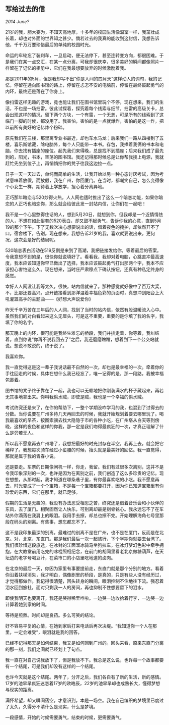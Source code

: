 ## 写给过去的信

_2014 June?_

21岁的我，胆大妄为，不知天高地厚，十多年的校园生活像温室一样，我茁壮成长着，却也对外面的世界知之甚少。倘若过去的我真的能收到这封信，我想告诉他，千千万万要珍惜最后的单纯的校园时光。

命运的车轮忘了装刹车，一旦启动，便无法停下，甚至连转变方向，都很困难。于是我们在某一点交汇，在某一点分离，可我却很庆幸，很多美好的瞬间都像照片一样留在了记忆的相册中，它们在我最想要放弃的时候激励着我。

那是2011年的5月，但是我却写不出“你是人间的四月天”这样动人的词句，我的记忆，停留在通向图书馆的路上，停留在忐忑不安的电脑前，停留在最终鼓起勇气的内环，最终还是落在了你身上。

像扫雷这样无趣的游戏，竟也能让我们在图书馆里玩个不停，现在想来，我们的生活，不也是一场扫雷。彼此试探着，探究着每个线索与细节，扫雷的高级关卡，总会出现这样的情况，留下两个方块，一个有雷，一个无恙，可是所有的线索到了这临门一脚的时候，都没用了。我害怕，害怕的是一点就爆炸，害怕的是这一炸，把以前所有美好的记忆炸个粉碎。

原先我们在三楼，那里离专业书最近，却也车水马龙；后来我们一路从四楼到了五楼，喜乐斯馆藏，除电脑外，每个人只能带一本书。存包，我捧着我俩的书本和电脑，你去找有插座的座位。起先我们来得晚，总是找不到插座；后来我们成了最先到的，阳光，书本，空荡的图书馆。我还记得那时候总是让你帮我接上电源，我就赶忙先坐到位子上，再悄悄把你的凳子往我这边拉一点。

日子一天一天过去，单纯而简单的生活，让我开始以另一种心态讨厌考试，因为考试意味着放假，而放假，我在广州，你回厦门。在当时，都嘲笑自己，怎么变得像个小女生一样，期待着上学放学，担心着分离异地。

正巧那年暗恋与520炒得火热，人人网也适时推出了这么一个暗恋功能，如果你暗恋的人正巧也暗恋你，那么就会给彼此发一封站内信，让你们在一起吧！

我不是一个心里憋得住话的人，想到5月20日，就想到你。但我却是一个近情情怯的人，不想在如此俗套的520表白，却又鼓不起勇气，告诉你我的心意，直到5月19的那个下午。下了无数次决心想要说出的话，借着夜色的掩护，却依然开不了口，宿舍楼下，告别。现在想来，我想告诉21岁的我，喜欢就要说出来，更何况，这次会是好的结局呢。

520暗恋表白活动在519反倒是来到了高潮，我把链接发给你，等着最后的答案。令我意想不到的是，很快你就说填好了。看看我，我却对着电脑，心跳直冲最高速度，我本应该知道你早已做出了选择，我本应该鼓起勇气打出那两个字，我本不应该担心害怕这么久。现在想来，当时庄严肃穆点下确认按钮，还真有种私定终身的感觉。

幸好人人网没让我等太久，很快，站内信就来了。那种感觉就好像中了百万大奖，不，比那还要高兴。点开链接看到那洋溢着幸福色彩的页面时，真想冲到阳台上大吼灌篮高手的主题曲——《好想大声说爱你》

昨天千辛万苦在三年后的人人网，找到了当时的站内信，依然有股温暖流入心中。虽然我们的对白看起来这么无厘头，可是这不重要，重要的是你填了我的名字，我填了你的名字。

那天晚上的内环，很可能是我终生难忘的桥段，我们并排走着，你等着，我纠结着。直到你说“你再不说我回去了”之后，我还磨磨蹭蹭，想着到下一个公交站就说。想说不敢说的，终于说了。

我喜欢你。

我一直觉得这是这一辈子我说话最不自然的一次，却也是最幸福的一次。牵着你的手往回走的时候，具体在想什么我已经忘了，唯一记得的是，那一段路，我被幸福包裹着。

图书馆的凳子终于靠在了一起，我也可以无赖地把你刚装满水的杯子藏起来，再若无其事地拿出来。你叫我偷水贼，即使是贼，我也是一个幸福的偷水贼。

考试终究还是来了，在你的帮助下，一整个学期没咋学习的我，也混到了过得去的分数。当你说要在广州多待几天再回去的时候，我就开始规划着要去哪里玩了。喝我最喜欢的早茶，按图索骥去找大隐隐于市的各种小吃，在广州塔从白天等到傍晚，这样的夜色和这样的你我，那一定是我们吻得最疯狂的一次，才真正理解了什么是旁若无人。

所以我不愿意再去广州塔了，我想把最好的时光封存在半空，我再上去，就会把它稀释了。我想每次骑车经过小蛮腰的时候，抬头就是最美好的回忆。我一直觉得，那就是属于我的青春小说。

还是要走。车票的日期像闸机一样，你走，我留。我们有过很多次离别，这并不是令我印象深刻的一次，也许是因为在离别之前，我们创造了这么多珍贵的记忆。现在想想，从那时起，我才知道在哪条巷子里，有你最喜欢吃的小吃。我不愿意再去，时光变成了一个个宝箱，不是每一个宝箱都要打开，因为你已知道宝箱里有你珍爱的东西，它们在那里，就已足够。

假期的生活是无趣的，我没有办法忍受相思之苦，终究还是借着音乐会和小伙伴的东风，去了厦门。相聚固然让人快乐，可别离却最是刻骨铭心。我永远忘不了在车站外你滴落在我肩上的眼泪。我用手去擦，却总也擦不完。开始理解海角七号里那段在码头的别离。有些事，想忘都忘不了。

这不是我印象最深的别离，最难过的别离不是在广州，也不是在厦门，反而是在北京。对，北京，东直门。那是我们最后一次一起旅行，下个学期你就要去台湾了。我们很珍惜这段旅途，在冰封的江面溜冰骑马坐狗拉车，在冰灯梦幻色彩中牵手拥抱，在大教堂前用吃完的冰棍照相纪念，在前门的胡同里看老北京做糖葫芦，在天坛边的老字号喝豆汁，在菜市口的小店里吃地道的卤肉。

在北京的最后一天，你因为家里有事要提前走，东直门就是那个分别的地方。看着你沿着扶梯消失，我才明白，偶像剧里的桥段，是真的，只是有些人没有经历过，才觉得那做作。我记得很清楚，回头转身的瞬间，眼泪控制不住地往下流。强忍着泪水回到旅社，面对只剩我一人的房间，再也抑制不住想要留下的泪水。

即使我明天也要离开，我还是哭得稀里哗啦。一边哭一边收拾着行李，一边哭一边计算着她到家的时间。

等待是煎熬。时间却是良药。多么可笑的结论。

好不容易平复的心情，在她到家后打来电话后再次决堤。“我知道你一个人在那里，一定会难受”，眼泪就是我的回答。

已经不记得那天是如何结束，我又是如何回到广州的。回头来看，原来东直门分离的那一刻，我们之间就已经划上了句点。

我一直在对自己说我放下了，但是我放不下。我总是这么说，也许每一个故事都要有一个结尾，可是我们却没有这样的一个结尾。

也许今天就是这个结尾。两年了，分开之后，我们各自有了新的生活，新的感情。17岁的池早早疯狂迷恋着17岁的欧皓辰，22岁的池早早却也成熟长大，懂得梦想与现实的距离。

满怀希望，却又瞬间落空，才意识到，本是一场空。我在自己编织的梦境里已度过了太久，久得分不清什么是现实，什么是梦境。

一段感情，开始的时候需要勇气，结束的时候，更需要勇气。
